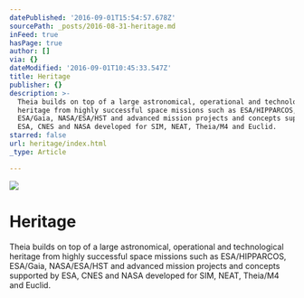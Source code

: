 ```yaml
---
datePublished: '2016-09-01T15:54:57.678Z'
sourcePath: _posts/2016-08-31-heritage.md
inFeed: true
hasPage: true
author: []
via: {}
dateModified: '2016-09-01T10:45:33.547Z'
title: Heritage
publisher: {}
description: >-
  Theia builds on top of a large astronomical, operational and technological
  heritage from highly successful space missions such as ESA/HIPPARCOS,
  ESA/Gaia, NASA/ESA/HST and advanced mission projects and concepts supported by
  ESA, CNES and NASA developed for SIM, NEAT, Theia/M4 and Euclid.
starred: false
url: heritage/index.html
_type: Article

---
```

![](https://the-grid-user-content.s3-us-west-2.amazonaws.com/2fbe5775-2c20-4b22-8b4e-d8676f2f0fc2.png)

# Heritage

Theia builds on top of a large astronomical, operational and technological heritage from highly successful space missions such as ESA/HIPPARCOS, ESA/Gaia, NASA/ESA/HST and advanced mission projects and concepts supported by ESA, CNES and NASA developed for SIM, NEAT, Theia/M4 and Euclid.